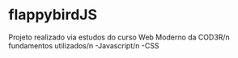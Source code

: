 # flappybirdJS
Projeto realizado via estudos do curso Web Moderno da COD3R/n
fundamentos utilizados/n
-Javascript/n
-CSS
